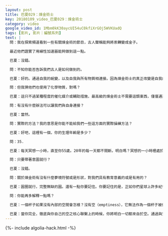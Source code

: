 ```yaml
---
layout: post
title: 巴夏029：煉金術士
key: 20180109_video_巴夏029：煉金術士
category: video
google_video_id: 1Mbm0kK30aycUI54uC0kfiXrGOj5WVKUadQ
tags: [影片, 影片｜編號系列]
text: |
  問：我在探索頻道看到一些有關煉金術的節目，古人聲稱能夠將汞轉變成金子。

  最近他們證實了用線性加速器能夠做到這一點。

  巴夏：沒錯。

  問：不知你能否告訴我們古人是如何做到的。

  巴夏：好的。通過自我的蛻變，以及自我與所有物質相連接。因為煉金術士的真正改變是自我的淨化，如此，個體的振動提升，繼而影響物質的材料，使其轉化。

  問：但我猜他們也使用了化學物質，對嗎？

  巴夏：這只不過某種程度的催化媒介或輔助措施，最高級的煉金術士不需要這類東西，僅僅通過自身的能量轉變所有物質。

  問：有沒有什麼辦法可以讓我們與自身連接？

  巴夏：當然。

  問：實際的方法？我的意思是你能不能給我們一些這方面的實際操練方法？

  巴夏：好吧，這裡有一個，你的生理年齡是多少？

  問：35.

  巴夏：每天冥想一小時，直至你55歲。20年的每一天都不間斷。明白嗎？冥想的一小時裡處於純然的平衡狀態，如此堅持20年。你將達到足夠的頻率層級像他們一樣轉變（金屬）。

  問：只要帶著意圖就行？

  巴夏：沒錯。

  問：關於煉金術有沒有什麼夢境符號或是形狀，對我們具有教育意義的或是有用的？

  巴夏：圓圈就行，完整無缺的圓。還有一點你要記住。你要記住的是，正如你們星球上許多紀律裡說的，一個容器的可用之處在於它的空。

  問：你能再多解釋一點嗎？

  巴夏：一個杯子如果沒有內部的空間會怎樣？沒有空（emptiness），它無法作為一個杯子被使用。正是空是的一個東西變得可用。所以，在你認為的空空之處，你將發現所有的可用之處，於是，您將變成容易，金屬嬗變的坩堝。

  巴夏：當你完全，徹底與你自己的空之核心聯繫上的時候，你將明白一切都來自於空。通過與空融合，你將能夠轉變一切來自於它的東西，因為你將能夠讓空採用任何你希望它採取的形象，因為你瞭解了空與色（form）的關係。那就是煉金術士的領會，煉金術士的純粹狀態。
---
```


{%- include algolia-hack.html -%}
